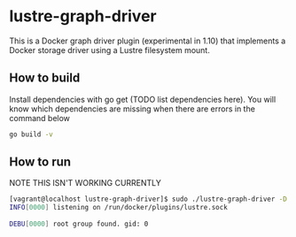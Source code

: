 # lustre-graph-driver
This is a Docker graph driver plugin (experimental in 1.10) that implements a Docker storage driver using a Lustre filesystem mount. 


## How to build
Install dependencies with go get (TODO list dependencies here). You will know which dependencies are missing when there are errors in the command below

``` sh
go build -v
```

## How to run
NOTE THIS ISN'T WORKING CURRENTLY

``` sh
[vagrant@localhost lustre-graph-driver]$ sudo ./lustre-graph-driver -D -s lustre
INFO[0000] listening on /run/docker/plugins/lustre.sock
 
DEBU[0000] root group found. gid: 0
```